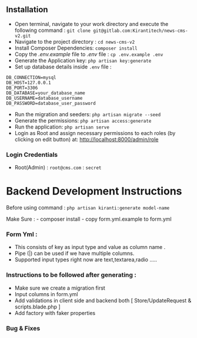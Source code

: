 ## Installation
*  Open terminal, navigate to your work directory and execute the following command : `git clone git@gitlab.com:Kirantitech/news-cms-v2.git`    
*  Navigate to the project directory : `cd news-cms-v2`
*  Install Composer Dependencies: `composer install`
*  Copy the _.env.example_ file to _.env_ file : `cp .env.example .env`
*  Generate the Application key: `php artisan key:generate`
*  Set up database details inside `.env` file :    
```
DB_CONNECTION=mysql
DB_HOST=127.0.0.1
DB_PORT=3306
DB_DATABASE=your_database_name
DB_USERNAME=database_username
DB_PASSWORD=database_user_password
```
*  Run the migration and seeders: `php artisan migrate --seed`
*  Generate the permissions:  `php artisan access:generate`
*  Run the application: `php artisan serve`
*  Login as Root and assign necessary permissions to each roles (by clicking on edit button) at: [http://localhost:8000/admin/role](http://localhost:8000/admin/role)

### Login Credentials
* Root(Admin) : `root@cms.com` : `secret`


# Backend Development Instructions

Before using command : `php artisan kiranti:generate model-name`

Make Sure :
    - composer install
    - copy form.yml.example to form.yml

### Form Yml :

- This consists of key as input type and value as column name .
- Pipe (|) can be used if we have multiple columns.
- Supported input types right now are text,textarea,radio .....

### Instructions to be followed after generating :

- Make sure we create a migration first
- Input columns in form.yml
- Add validations in client side and backend both [ Store/UpdateRequest & scripts.blade.php ]
- Add factory with faker properties
  
### Bug &  Fixes

